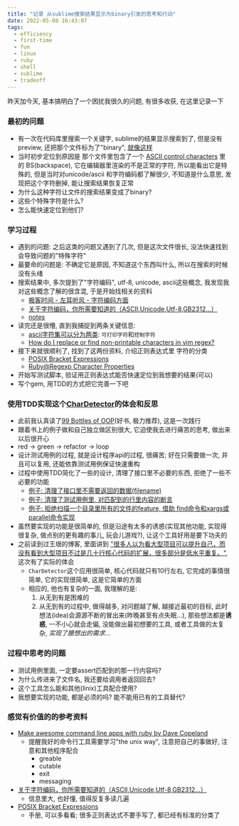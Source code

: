 ```yaml
---
title: "记录 从sublime搜索结果显示为binary引发的思考和行动"
date: 2022-05-08 16:43:07
tags:
  - efficiency
  - first-time
  - fun
  - linux
  - ruby
  - shell
  - sublime
  - tradeoff
---
```


昨天加今天, 基本搞明白了一个困扰我很久的问题, 有很多收获, 在这里记录一下

### 最初的问题

+ 有一次在代码库里搜索一个关键字, sublime的结果显示搜索到了, 但是没有preview, 还把那个文件标为了"binary", [就像这样](https://github.com/liijunwei/char_detector/blob/main/image/Xnip2022-05-08_13-52-58.png)
+ 当时初步定位到原因是 那个文件里包含了一个 [ASCII control characters](http://www.csc.villanova.edu/~tway/resources/ascii-table.html) 里的 BS(backspace), 它在编辑器里渲染的不是正常的字符, 所以能看出它是特殊的, 但是当时对unicode/ascii 和字符编码都了解很少, 不知道是什么意思, 发现把这个字符删掉, 能让搜索结果恢复正常
+ 为什么这种字符让文件的搜索结果变成了binary?
+ 这些个特殊字符是什么?
+ 怎么能快速定位到他们?

### 学习过程

+ 遇到的问题: 之后这类的问题又遇到了几次, 但是这次文件很长, 没法快速找到会导致问题的"特殊字符"
+ 最要命的问题是: 不确定它是原因, 不知道这个东西叫什么, 所以在搜索的时候没有头绪
+ 搜索结果中, 多次提到了"字符编码", utf-8, unicode, ascii这些概念, 我发现我对这些概念了解的很含混, 于是开始找相关的资料
    + [极客时间 - 左耳听风 - 字符编码方面](https://time.geekbang.org/column/article/8217)
    + [关于字符编码，你所需要知道的（ASCII,Unicode,Utf-8,GB2312…）](http://www.imkevinyang.com/2010/06/%E5%85%B3%E4%BA%8E%E5%AD%97%E7%AC%A6%E7%BC%96%E7%A0%81%EF%BC%8C%E4%BD%A0%E6%89%80%E9%9C%80%E8%A6%81%E7%9F%A5%E9%81%93%E7%9A%84.html)
    + [notes](https://github.com/liijunwei/practice/tree/main/unicode)
+ 读完还是很懵, 直到我捕捉到两条关键信息:
    + [ascii字符集可以分为两类](https://theasciicode.com.ar/): `可打印字符`和`控制字符`
    + [How do I replace or find non-printable characters in vim regex?](https://stackoverflow.com/questions/3844311/how-do-i-replace-or-find-non-printable-characters-in-vim-regex)
+ 接下来就很顺利了, 找到了这两份资料, 介绍正则表达式里 字符的分类
    + [POSIX Bracket Expressions](https://www.regular-expressions.info/posixbrackets.html)
    + [Ruby@Regexp Character Properties](https://ruby-doc.org/core-3.1.2/Regexp.html#class-Regexp-label-Character+Properties)
+ 开始写测试脚本, 验证用正则表达式能否快速定位到我想要的结果(可以)
+ 写个gem, 用TDD的方式把它完善一下吧

### 使用TDD实现这个[CharDetector](https://github.com/liijunwei/char_detector)的体会和反思

+ 此前我认真读了[99 Bottles of OOP](https://github.com/liijunwei/practice/tree/main/oop/99-Bottles-of-OOP)(好书, 极力推荐), 这是一次践行
+ 跟着书上的例子做和自己独立做区别很大, 它迫使我去进行痛苦的思考, 做出来以后很开心
+ red -> green -> refactor -> loop
+ 设计测试用例的过程, 就是设计程序api的过程, 很痛苦; 好在只需要做一次, 并且可以复用, 还能依靠测试用例保证快速重构
+ 过程中使用TDD简化了一些的设计, 清理了接口里不必要的东西, 拒绝了一些不必要的功能
    + [例子: 清理了接口里不需要返回的数据(filename)](https://github.com/liijunwei/char_detector/commit/68cccb818c6659f3043ccbc34c3df06ca3659edd)
    + [例子: 清理了测试用例里, 对匹配到的行里内容的断言](https://github.com/liijunwei/char_detector/commit/7c0fa5442233f795a5e7024817cc6abe78fc44a4)
    + [例子: 拒绝扫描一个目录里所有的文件的feature, 借助 find命令和xargs或parallel命令实现](https://github.com/liijunwei/char_detector/issues/2)
+ 虽然要实现的功能是很简单的, 但是沿途有太多的诱惑(实现其他功能, 实现得很复杂, 做点别的更有趣的事儿, 玩会儿游戏?), 让这个工具好用是要下功夫的
+ 之前读到过王垠的博客, 里面讲到 ["很多人以为看大型项目可以提升自己，而没有看到大型项目不过是几十行核心代码的扩展，很多部分是低水平重复。"](https://www.yinwang.org/blog-cn/2020/02/05/how-to-read-code), 这次有了实际的体会
    + `CharDetector`这个应用很简单, 核心代码就只有10行左右, 它完成的事情很简单, 它的实现很简单, 这是它简单的方面
    + 相应的, 他也有复杂的一面, 我理解的是:
        1. 从无到有是困难的
        2. 从无到有的过程中, 做得越多, 对问题越了解, 越接近最初的目标, 此时想法(idea)会源源不断的冒出来(昨晚甚至有点失眠...), 那些想法都是**诱惑**, 一不小心就会走偏, 没能做出最初想要的工具, 或者工具做的太复杂, *实现了臆想出的需求*...

### 过程中思考的问题

+ 测试用例里面, 一定要assert匹配到的那一行内容吗?
+ 为什么传进来了文件名, 我还要给调用者返回回去?
+ 这个工具怎么能和其他(linix)工具配合使用?
+ 我想要实现的功能, 都是必须的吗? 能不能用已有的工具替代?

### 感觉有价值的的参考资料

+ [Make awesome command line apps with ruby by Dave Copeland](https://www.youtube.com/watch?v=1ILEw6Qca3U&t=495s)
    + 提醒我好的命令行工具需要学习"the unix way", 注意把自己的事做好, 注意和其他程序配合
        + greable
        + cutable
        + exit
        + messaging
+ [关于字符编码，你所需要知道的（ASCII,Unicode,Utf-8,GB2312…）](http://www.imkevinyang.com/2010/06/%E5%85%B3%E4%BA%8E%E5%AD%97%E7%AC%A6%E7%BC%96%E7%A0%81%EF%BC%8C%E4%BD%A0%E6%89%80%E9%9C%80%E8%A6%81%E7%9F%A5%E9%81%93%E7%9A%84.html)
    + 信息里大, 也好懂, 值得反复多读几遍
+ [POSIX Bracket Expressions](https://www.regular-expressions.info/posixbrackets.html)
    + 手册, 可以多看看; 很多正则表达式不要手写了, 都已经有标准的分类了

